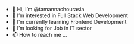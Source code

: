 - 👋 Hi, I’m @tamannachourasia
- 👀 I’m interested in Full Stack Web Development
- 🌱 I’m currently learning Frontend Development
- 💞️ I’m looking for Job in IT sector
- 📫 How to reach me ...

<!---
tamannachourasia/tamannachourasia is a ✨ special ✨ repository because its `README.md` (this file) appears on your GitHub profile.
You can click the Preview link to take a look at your changes.
--->
